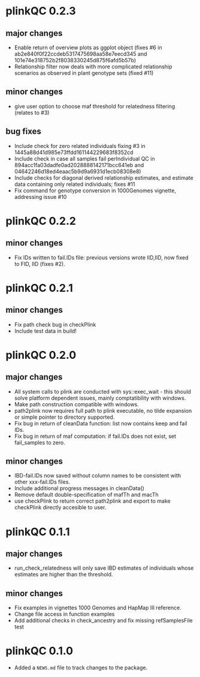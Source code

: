 # plinkQC 0.2.3
## major changes
* Enable return of overview plots as ggplot object
  (fixes #6 in ab2e840f0f22ccdeb5317475698aa58e7eecd345 and
  101e74e318752b2f8038330245d875f6afd5b57b)
* Relationship filter now deals with more complicated relationship scenarios as
  observed in plant genotype sets (fixed #11)

## minor changes
* give user option to choose maf threshold for relatedness filtering (relates to
  #3)

## bug fixes
* Include check for zero related individuals fixing #3 in
  1445a88d41d985e73ffdd161144229683f8352cd
* Include check in case all samples fail perIndividual QC in
   894acc1fa03dadfe0ad2028888142171bcc641eb and
   04642246d18ed4eaac5b9d9a6931d1ecb08308e8)
* Include checks for diagonal derived relationship estimates, and estimate data
  containing only related individuals; fixes #11
* Fix command for genotype conversion in 1000Genomes vignette, addressing issue
  #10


# plinkQC 0.2.2
## minor changes
* Fix IDs written to fail.IDs file: previous versions wrote IID,IID, now fixed
to FID, IID (fixes #2).

# plinkQC 0.2.1
## minor changes
* Fix path check bug in checkPlink
* Include test data in build!

# plinkQC 0.2.0
## major changes
* All system calls to plink are conducted with sys::exec_wait - this should
solve platform dependent issues, mainly comptatibility with windows.
* Make path construction compatible with windows.
* path2plink now requires full path to plink executable, no tilde expansion or
simple pointer to directory supported.
* Fix bug in return of cleanData function: list now contains keep and fail IDs.
* Fix bug in return of maf computation: if fail.IDs does not exist, set
  fail_samples to zero.

## minor changes
* IBD-fail.IDs now saved without column names to be consistent with other
xxx-fail.IDs files.
* Include additional progress messages in cleanData()
* Remove default double-specification of mafTh and macTh
* use checkPlink to return correct path2plink and export to make checkPlink
directly accesible to user.


# plinkQC 0.1.1
## major changes
* run_check_relatedness will only save IBD estimates of individuals whose
estimates are higher than the threshold.

## minor changes
* Fix examples in vignettes 1000 Genomes and HapMap III reference.
* Change file access in function examples
* Add additional checks in check_ancestry and fix missing refSamplesFile test


# plinkQC 0.1.0

* Added a `NEWS.md` file to track changes to the package.



